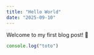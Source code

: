 ```yaml
---
title: "Hello World"
date: "2025-09-10"
---
```

Welcome to my first blog post! 🎉


```js
console.log("toto")
```

